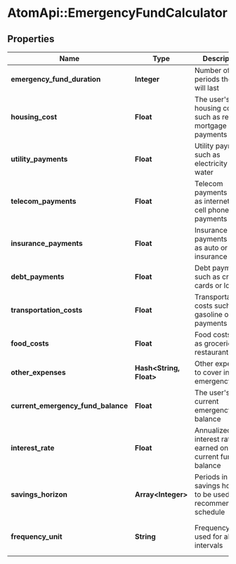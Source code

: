 # AtomApi::EmergencyFundCalculator

## Properties
Name | Type | Description | Notes
------------ | ------------- | ------------- | -------------
**emergency_fund_duration** | **Integer** | Number of periods the fund will last | 
**housing_cost** | **Float** | The user&#39;s housing costs, such as rent or mortgage payments | [optional] 
**utility_payments** | **Float** | Utility payments such as electricity or water | [optional] 
**telecom_payments** | **Float** | Telecom payments such as internet or cell phone payments | [optional] 
**insurance_payments** | **Float** | Insurance payments such as auto or home insurance | [optional] 
**debt_payments** | **Float** | Debt payments such as credit cards or loans | [optional] 
**transportation_costs** | **Float** | Transportation costs such as gasoline or car payments | [optional] 
**food_costs** | **Float** | Food costs such as groceries or restaurants | [optional] 
**other_expenses** | **Hash&lt;String, Float&gt;** | Other expenses to cover in the emergency fund | [optional] 
**current_emergency_fund_balance** | **Float** | The user&#39;s current emergency fund balance | [optional] 
**interest_rate** | **Float** | Annualized interest rate earned on the current fund balance | [optional] 
**savings_horizon** | **Array&lt;Integer&gt;** | Periods in the savings horizon to be used in the recommendation schedule | [optional] 
**frequency_unit** | **String** | Frequency unit used for all time intervals | [optional] [default to &#39;month&#39;]


